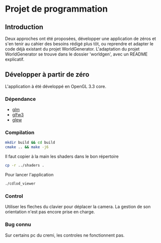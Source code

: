 # Projet de programmation

## Introduction

Deux approches ont été proposées, développer une application de zéros et
s'en tenir au cahier des besoins rédigé plus tôt, ou reprendre et
adapter le code déjà existant du projet WorldGenerator. L'adaptation du
projet WorldGenerator se trouve dans le dossier 'worldgen', avec un
README explicatif.

## Développer à partir de zéro
L'application à été développé en OpenGL 3.3 core.

### Dépendance

- [glm](http://glm.g-truc.net/0.9.8/index.html)
- [glfw3](http://www.glfw.org/)
- [glew](http://glew.sourceforge.net/)

### Compilation
``` sh
mkdir build && cd build
cmake .. && make -j6
```
Il faut copier à la main les shaders dans le bon répertoire
``` sh
cp -r ../shaders .
```

Pour lancer l'application
``` sh
./cdlod_viewer
```
### Control
Utiliser les fleches du clavier pour déplacer la camera.
La gestion de son orientation n'est pas encore prise en charge.

### Bug connu
Sur certains pc du cremi, les controles ne fonctionnent pas.


